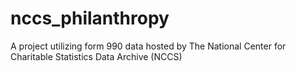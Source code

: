 # nccs_philanthropy
A project utilizing form 990 data hosted by The National Center for Charitable Statistics Data Archive (NCCS)
